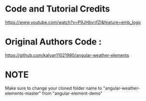 # Code and Tutorial Credits
https://www.youtube.com/watch?v=P9JHbvrifZI&feature=emb_logo

# Original Authors Code : 
https://github.com/kalyan11021980/angular-weather-elements

# NOTE
Make sure to change your cloned folder name to  "angular-weather-elements-master" from "angular-element-demo"
